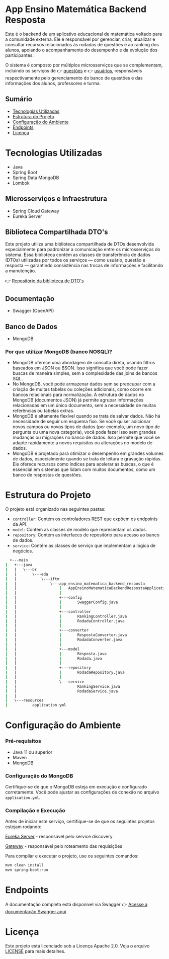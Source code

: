 # App Ensino Matemática Backend Resposta

Este é o backend de um aplicativo educacional de matemática voltado para a comunidade externa. Ele é responsável por gerenciar, criar, atualizar e consultar recursos relacionados às rodadas de questões e ao ranking dos alunos, apoiando o acompanhamento do desempenho e da evolução dos participantes.

O sistema é composto por múltiplos microsserviços que se complementam, incluindo os serviços de 👉 [questões](https://github.com/projetos-si-iftm/app-matematica-backend-questao) e 👉 [usuários](https://github.com/projetos-si-iftm/app-matematica-backend), responsáveis respectivamente pelo gerenciamento do banco de questões e das informações dos alunos, professores e turma.

## Sumário

- [Tecnologias Utilizadas](#tecnologias-utilizadas)
- [Estrutura do Projeto](#estrutura-do-projeto)
- [Configuração do Ambiente](#configuração-do-ambiente)
- [Endpoints](#endpoints)
- [Licença](#licença)


# Tecnologias Utilizadas

- Java
- Spring Boot
- Spring Data MongoDB
- Lombok

## Microsserviços e Infraestrutura
- Spring Cloud Gateway
- Eureka Server

## Biblioteca Compartilhada DTO's

Este projeto utiliza uma biblioteca compartilhada de DTOs desenvolvida especialmente para padronizar a comunicação entre os microsserviços do sistema.
Essa biblioteca contém as classes de transferência de dados (DTOs) utilizadas por todos os serviços — como usuário, questão e resposta — garantindo consistência nas trocas de informações e facilitando a manutenção.

👉 [Repositório da biblioteca de DTO's](https://github.com/fromanoel/app-matematica-dtos)

## Documentação 
- Swagger (OpenAPI)

## Banco de Dados
- MongoDB

### Por que utilizar MongoDB (banco NOSQL)?
- MongoDB oferece uma abordagem de consulta direta, usando filtros baseados em JSON ou BSON. Isso significa que você pode fazer buscas de maneira simples, sem a complexidade das joins de bancos SQL.
- No MongoDB, você pode armazenar dados sem se preocupar com a criação de muitas tabelas ou coleções adicionais, como ocorre em bancos relacionais para normalização. A estrutura de dados no MongoDB (documentos JSON) já permite agrupar informações relacionadas em um único documento, sem a necessidade de muitas referências ou tabelas extras.
- MongoDB é altamente flexível quando se trata de salvar dados. Não há necessidade de seguir um esquema fixo. Se você quiser adicionar novos campos ou novos tipos de dados (por exemplo, um novo tipo de pergunta ou uma nova categoria), você pode fazer isso sem grandes mudanças ou migrações no banco de dados. Isso permite que você se adapte rapidamente a novos requisitos ou alterações no modelo de dados.
- MongoDB é projetado para otimizar o desempenho em grandes volumes de dados, especialmente quando se trata de leitura e gravação rápidas. Ele oferece recursos como índices para acelerar as buscas, o que é essencial em sistemas que lidam com muitos documentos, como um banco de respostas de questões.

# Estrutura do Projeto

O projeto está organizado nas seguintes pastas:

- `controller`: Contém os controladores REST que expõem os endpoints da API.
- `model`: Contém as classes de modelo que representam os dados.
- `repository`: Contém as interfaces de repositório para acesso ao banco de dados.
- `service`: Contém as classes de serviço que implementam a lógica de negócios.
  
```bash
  +---main
|   +---java
|   |   \---br
|   |       \---edu
|   |           \---iftm
|   |               \---app_ensino_matematica_backend_resposta
|   |                   |   AppEnsinoMatematicaBackendRespostaApplication.java
|   |                   |   
|   |                   +---config
|   |                   |       SwaggerConfig.java
|   |                   |       
|   |                   +---controller
|   |                   |       RankingController.java
|   |                   |       RodadaController.java
|   |                   |       
|   |                   +---converter
|   |                   |       RespostaConverter.java
|   |                   |       RodadaConverter.java
|   |                   |       
|   |                   +---model
|   |                   |       Resposta.java
|   |                   |       Rodada.java
|   |                   |       
|   |                   +---repository
|   |                   |       RodadaRepository.java
|   |                   |       
|   |                   \---service
|   |                           RankingService.java
|   |                           RodadaService.java
|   |
|   \---resources
|           application.yml

```

# Configuração do Ambiente

### Pré-requisitos

- Java 11 ou superior
- Maven
- MongoDB

### Configuração do MongoDB

Certifique-se de que o MongoDB esteja em execução e configurado corretamente. Você pode ajustar as configurações de conexão no arquivo `application.yml`.

### Compilação e Execução

Antes de iniciar este serviço, certifique-se de que os seguintes projetos estejam rodando:

[Eureka Server](https://github.com/projetos-si-iftm/app-matematica-eureka) - responsável pelo service discovery

[Gateway](https://github.com/projetos-si-iftm/app-matematica-backend-gateway) - responsável pelo roteamento das requisições

Para compilar e executar o projeto, use os seguintes comandos:

```bash
mvn clean install
mvn spring-boot:run
```
# Endpoints

A documentação completa está disponível via Swagger
👉 [Acesse a documentação Swagger aqui](https://app-matematica-backend-respost-af372f52044d.herokuapp.com/swagger-ui/index.html)

# Licença

Este projeto está licenciado sob a Licença Apache 2.0. Veja o arquivo [LICENSE](LICENSE) para mais detalhes.
